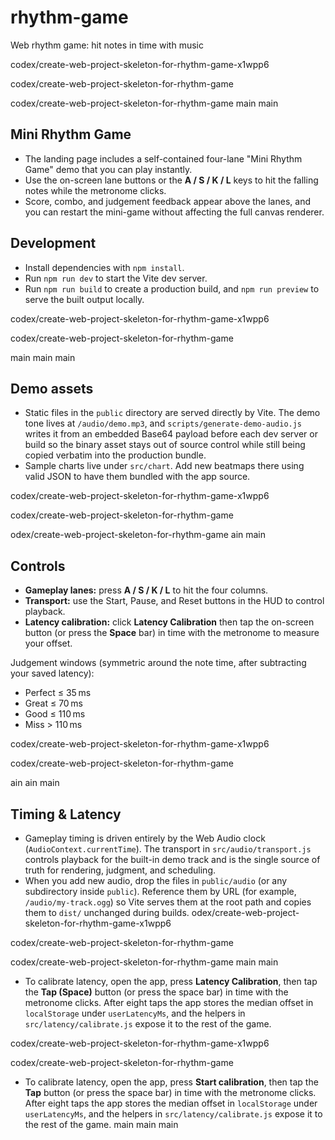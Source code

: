 # rhythm-game
Web rhythm game: hit notes in time with music

codex/create-web-project-skeleton-for-rhythm-game-x1wpp6

codex/create-web-project-skeleton-for-rhythm-game

codex/create-web-project-skeleton-for-rhythm-game
main
main
## Mini Rhythm Game
- The landing page includes a self-contained four-lane "Mini Rhythm Game" demo that you can play instantly.
- Use the on-screen lane buttons or the **A / S / K / L** keys to hit the falling notes while the metronome clicks.
- Score, combo, and judgement feedback appear above the lanes, and you can restart the mini-game without
  affecting the full canvas renderer.

## Development
- Install dependencies with `npm install`.
- Run `npm run dev` to start the Vite dev server.
- Run `npm run build` to create a production build, and `npm run preview` to serve the built output locally.

codex/create-web-project-skeleton-for-rhythm-game-x1wpp6

codex/create-web-project-skeleton-for-rhythm-game


main
main
main
## Demo assets
- Static files in the `public` directory are served directly by Vite. The demo tone lives at `/audio/demo.mp3`,
  and `scripts/generate-demo-audio.js` writes it from an embedded Base64 payload before each dev server or build
  so the binary asset stays out of source control while still being copied verbatim into the production bundle.
- Sample charts live under `src/chart`. Add new beatmaps there using valid JSON to have them bundled with the app source.

codex/create-web-project-skeleton-for-rhythm-game-x1wpp6

codex/create-web-project-skeleton-for-rhythm-game

odex/create-web-project-skeleton-for-rhythm-game
ain
main
## Controls
- **Gameplay lanes:** press **A / S / K / L** to hit the four columns.
- **Transport:** use the Start, Pause, and Reset buttons in the HUD to control playback.
- **Latency calibration:** click **Latency Calibration** then tap the on-screen button (or press the **Space** bar) in time with the metronome to measure your offset.

Judgement windows (symmetric around the note time, after subtracting your saved latency):
- Perfect ≤ 35 ms
- Great ≤ 70 ms
- Good ≤ 110 ms
- Miss > 110 ms

codex/create-web-project-skeleton-for-rhythm-game-x1wpp6

codex/create-web-project-skeleton-for-rhythm-game


ain
ain
main
## Timing & Latency
- Gameplay timing is driven entirely by the Web Audio clock (`AudioContext.currentTime`). The transport in
  `src/audio/transport.js` controls playback for the built-in demo track and is the single source of truth
  for rendering, judgment, and scheduling.
- When you add new audio, drop the files in `public/audio` (or any subdirectory inside `public`). Reference
  them by URL (for example, `/audio/my-track.ogg`) so Vite serves them at the root path and copies them to
  `dist/` unchanged during builds.
odex/create-web-project-skeleton-for-rhythm-game-x1wpp6

codex/create-web-project-skeleton-for-rhythm-game

codex/create-web-project-skeleton-for-rhythm-game
main
main
- To calibrate latency, open the app, press **Latency Calibration**, then tap the **Tap (Space)** button (or press the
  space bar) in time with the metronome clicks. After eight taps the app stores the median offset in
  `localStorage` under `userLatencyMs`, and the helpers in `src/latency/calibrate.js` expose it to the rest of
  the game.

codex/create-web-project-skeleton-for-rhythm-game-x1wpp6

codex/create-web-project-skeleton-for-rhythm-game


- To calibrate latency, open the app, press **Start calibration**, then tap the **Tap** button (or press the
  space bar) in time with the metronome clicks. After eight taps the app stores the median offset in
  `localStorage` under `userLatencyMs`, and the helpers in `src/latency/calibrate.js` expose it to the rest of
  the game.
main
main
main
